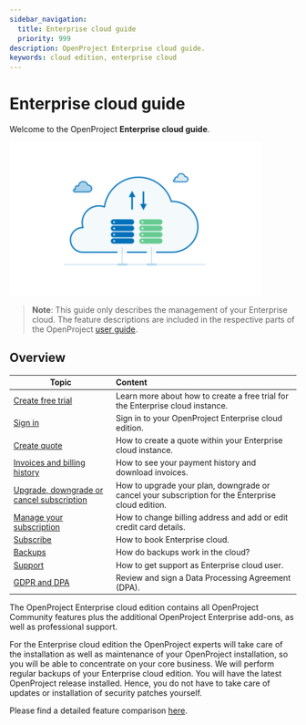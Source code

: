 ```yaml
---
sidebar_navigation:
  title: Enterprise cloud guide
  priority: 999
description: OpenProject Enterprise cloud guide.
keywords: cloud edition, enterprise cloud
---
```

# Enterprise cloud guide

Welcome to the OpenProject **Enterprise cloud guide**.

![image-20200113133750107](image-20200113133750107.png)

> **Note**: This guide only describes the management of your Enterprise cloud. The feature descriptions are included in the respective parts of the OpenProject [user guide](../../user-guide).


## Overview

| Topic                                                                                                       | Content                                                                                           |
|-------------------------------------------------------------------------------------------------------------|:--------------------------------------------------------------------------------------------------|
| [Create free trial](./create-cloud-trial)                                                                   | Learn more about how to create a free trial for the Enterprise cloud instance.                    |
| [Sign in](./sign-in/)                                                                                       | Sign in to your OpenProject Enterprise cloud edition.                                             |
| [Create quote](./create-quote-cloud)                                                                        | How to create a quote within your Enterprise cloud instance.                                      |
| [Invoices and billing history](./invoices-and-billing-history)                                              | How to see your payment history and download invoices.                                            |
| [Upgrade, downgrade or cancel subscription](./manage-cloud-subscription/#upgrade-or-downgrade-subscription) | How to upgrade your plan, downgrade or cancel your subscription for the Enterprise cloud edition. |
| [Manage your subscription](./manage-cloud-subscription)                                                     | How to change billing address and add or edit credit card details.                                |
| [Subscribe](./book-cloud)                                                                                   | How to book Enterprise cloud.                                                                     |
| [Backups](./backups)                                                                                        | How do backups work in the cloud?                                                                 |
| [Support](./support)                                                                                        | How to get support as Enterprise cloud user.                                                      |
| [GDPR and DPA](./gdpr-compliance)                                                                           | Review and sign a Data Processing Agreement (DPA).                                                |

The OpenProject Enterprise cloud edition contains all OpenProject Community features plus the additional OpenProject Enterprise add-ons, as well as professional support.

For the Enterprise cloud edition the OpenProject experts will take care of the installation as well as maintenance of your OpenProject installation, so you will be able to concentrate on your core business. We will perform regular backups of your Enterprise cloud edition. You will have the latest OpenProject release installed. Hence, you do not have to take care of updates or installation of security patches yourself.

Please find a detailed feature comparison [here](https://www.openproject.org/pricing/#features).
